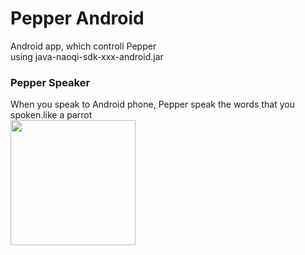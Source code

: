Pepper Android
===============

Android app, which controll Pepper<br>
using java-naoqi-sdk-xxx-android.jar<br>

### Pepper Speaker
When you speak to Android phone, Pepper speak the words that you spoken.like a parrot <br>
<img src="https://raw.githubusercontent.com/ohwada/Pepper_Android/master/docs/PepperSpeaker/screen.png" width="200" />
